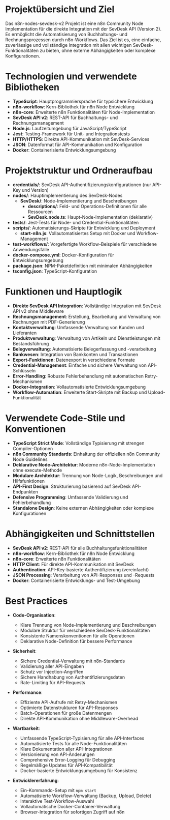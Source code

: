 # Projektübersicht und Ziel

Das n8n-nodes-sevdesk-v2 Projekt ist eine n8n Community Node Implementation für die direkte Integration mit der SevDesk API (Version 2). Es ermöglicht die Automatisierung von Buchhaltungs- und Rechnungsprozessen durch n8n-Workflows. Das Ziel ist es, eine einfache, zuverlässige und vollständige Integration mit allen wichtigen SevDesk-Funktionalitäten zu bieten, ohne externe Abhängigkeiten oder komplexe Konfigurationen.

# Technologien und verwendete Bibliotheken

- **TypeScript**: Hauptprogrammiersprache für typsichere Entwicklung
- **n8n-workflow**: Kern-Bibliothek für n8n Node Entwicklung
- **n8n-core**: Erweiterte n8n Funktionalitäten für Node-Implementation
- **SevDesk API v2**: REST-API für Buchhaltungs- und Rechnungsmanagement
- **Node.js**: Laufzeitumgebung für JavaScript/TypeScript
- **Jest**: Testing-Framework für Unit- und Integrationstests
- **HTTP/HTTPS**: Direkte API-Kommunikation mit SevDesk-Services
- **JSON**: Datenformat für API-Kommunikation und Konfiguration
- **Docker**: Containerisierte Entwicklungsumgebung

# Projektstruktur und Ordneraufbau

- **credentials/**: SevDesk API-Authentifizierungskonfigurationen (nur API-Key und Version)
- **nodes/**: Hauptimplementierung des SevDesk-Nodes
  - **SevDesk/**: Node-Implementierung und Beschreibungen
    - **descriptions/**: Feld- und Operations-Definitionen für alle Ressourcen
    - **SevDesk.node.ts**: Haupt-Node-Implementation (deklarativ)
- **tests/**: Jest-Tests für Node- und Credential-Funktionalitäten
- **scripts/**: Automatisierungs-Skripte für Entwicklung und Deployment
  - **start-n8n.js**: Vollautomatisiertes Setup mit Docker und Workflow-Management
- **test-workflows/**: Vorgefertigte Workflow-Beispiele für verschiedene Anwendungsfälle
- **docker-compose.yml**: Docker-Konfiguration für Entwicklungsumgebung
- **package.json**: NPM-Paketdefinition mit minimalen Abhängigkeiten
- **tsconfig.json**: TypeScript-Konfiguration

# Funktionen und Hauptlogik

- **Direkte SevDesk API Integration**: Vollständige Integration mit SevDesk API v2 ohne Middleware
- **Rechnungsmanagement**: Erstellung, Bearbeitung und Verwaltung von Rechnungen mit PDF-Generierung
- **Kontaktverwaltung**: Umfassende Verwaltung von Kunden und Lieferanten
- **Produktverwaltung**: Verwaltung von Artikeln und Dienstleistungen mit Bestandsführung
- **Belegverwaltung**: Automatisierte Belegerfassung und -verarbeitung
- **Bankwesen**: Integration von Bankkonten und Transaktionen
- **Export-Funktionen**: Datenexport in verschiedene Formate
- **Credential-Management**: Einfache und sichere Verwaltung von API-Schlüsseln
- **Error-Handling**: Robuste Fehlerbehandlung mit automatischen Retry-Mechanismen
- **Docker-Integration**: Vollautomatisierte Entwicklungsumgebung
- **Workflow-Automation**: Erweiterte Start-Skripte mit Backup und Upload-Funktionalität

# Verwendete Code-Stile und Konventionen

- **TypeScript Strict Mode**: Vollständige Typisierung mit strengen Compiler-Optionen
- **n8n Community Standards**: Einhaltung der offiziellen n8n Community Node Guidelines
- **Deklarative Node-Architektur**: Moderne n8n-Node-Implementation ohne execute-Methode
- **Modulare Architektur**: Trennung von Node-Logik, Beschreibungen und Hilfsfunktionen
- **API-First Design**: Strukturierung basierend auf SevDesk API-Endpunkten
- **Defensive Programming**: Umfassende Validierung und Fehlerbehandlung
- **Standalone Design**: Keine externen Abhängigkeiten oder komplexe Konfigurationen

# Abhängigkeiten und Schnittstellen

- **SevDesk API v2**: REST-API für alle Buchhaltungsfunktionalitäten
- **n8n-workflow**: Kern-Bibliothek für n8n Node Entwicklung
- **n8n-core**: Erweiterte n8n Funktionalitäten
- **HTTP Client**: Für direkte API-Kommunikation mit SevDesk
- **Authentication**: API-Key-basierte Authentifizierung (vereinfacht)
- **JSON Processing**: Verarbeitung von API-Responses und -Requests
- **Docker**: Containerisierte Entwicklungs- und Test-Umgebung

# Best Practices

- **Code-Organisation**: 
  - Klare Trennung von Node-Implementierung und Beschreibungen
  - Modulare Struktur für verschiedene SevDesk-Funktionalitäten
  - Konsistente Namenskonventionen für alle Operationen
  - Deklarative Node-Definition für bessere Performance

- **Sicherheit**: 
  - Sichere Credential-Verwaltung mit n8n-Standards
  - Validierung aller API-Eingaben
  - Schutz vor Injection-Angriffen
  - Sichere Handhabung von Authentifizierungsdaten
  - Rate-Limiting für API-Requests

- **Performance**: 
  - Effiziente API-Aufrufe mit Retry-Mechanismen
  - Optimierte Datenstrukturen für API-Responses
  - Batch-Operationen für große Datenmengen
  - Direkte API-Kommunikation ohne Middleware-Overhead

- **Wartbarkeit**: 
  - Umfassende TypeScript-Typisierung für alle API-Interfaces
  - Automatisierte Tests für alle Node-Funktionalitäten
  - Klare Dokumentation aller API-Integrationen
  - Versionierung von API-Änderungen
  - Comprehensive Error-Logging für Debugging
  - Regelmäßige Updates für API-Kompatibilität
  - Docker-basierte Entwicklungsumgebung für Konsistenz

- **Entwicklererfahrung**:
  - Ein-Kommando-Setup mit `npm start`
  - Automatisierte Workflow-Verwaltung (Backup, Upload, Delete)
  - Interaktive Test-Workflow-Auswahl
  - Vollautomatische Docker-Container-Verwaltung
  - Browser-Integration für sofortigen Zugriff auf n8n
